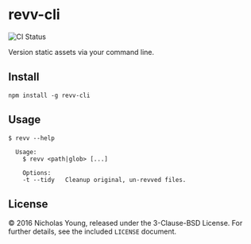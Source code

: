 # revv-cli

![CI Status](https://api.travis-ci.org/nicholaswyoung/revv-cli.svg?branch=master)

Version static assets via your command line.

## Install

```
npm install -g revv-cli
```

## Usage

```
$ revv --help

  Usage:
	$ revv <path|glob> [...]

	Options:
	-t --tidy   Cleanup original, un-revved files.

```

## License

&copy; 2016 Nicholas Young, released under the 3-Clause-BSD License. For further
details, see the included `LICENSE` document.
